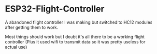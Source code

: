 # ESP32-Flight-Controller


A abandoned flight controller I was making but switched to HC12 modules after getting them to work.

Most things should work but I doubt it's all there to be a working flight controller (Plus it used wifi to transmit data so it was pretty useless for actual use)
